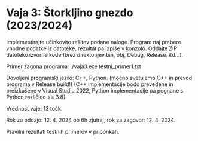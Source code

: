 # Vaja 3: Štorkljino gnezdo (2023/2024)

Implementirajte učinkovito rešitev podane naloge. Program naj prebere vhodne podatke iz datoteke, rezultat pa izpiše v konzolo. Oddajte ZIP datoteko izvorne kode (brez direktorijev bin, obj, Debug, Release, itd...).

Primer zagona programa: ./vaja3.exe testni_primer1.txt

Dovoljeni programski jeziki: C++, Python. (močno svetujemo C++ in prevod programa v Release build!)
(C++ implementacije bodo prevedene in preizkušene v Visual Studiu 2022, Python implementacije pa pognane s Python različico >= 3.8)

Vrednost vaje: 13 točk.

Rok za oddajo: 12. 4. 2024 ob 6h zjutraj, rok za zagovor: 12. 4. 2024.

Pravilni rezultati testnih primerov v priponkah.